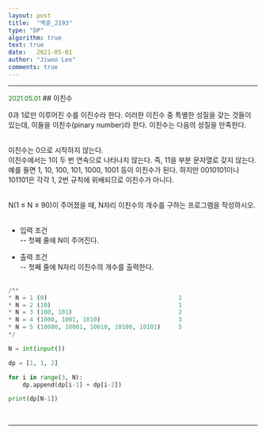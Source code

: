 ```yaml
---
layout: post
title:  "백준_2193"
type: "DP"
algorithm: true
text: true
date:   2021-05-01
author: "Jiwoo Lee"
comments: true 
---
```


<hr>
<font size="2em" color="green">2021.05.01</font>
## 이친수 

0과 1로만 이루어진 수를 이진수라 한다. 이러한 이진수 중 특별한 성질을 갖는 것들이 있는데, 이들을 이친수(pinary number)라 한다. 이친수는 다음의 성질을 만족한다.<br><br>

이친수는 0으로 시작하지 않는다.<br>
이친수에서는 1이 두 번 연속으로 나타나지 않는다. 즉, 11을 부분 문자열로 갖지 않는다.<br>
예를 들면 1, 10, 100, 101, 1000, 1001 등이 이친수가 된다. 하지만 0010101이나 101101은 각각 1, 2번 규칙에 위배되므로 이친수가 아니다.<br><br>

N(1 ≤ N ≤ 90)이 주어졌을 때, N자리 이친수의 개수를 구하는 프로그램을 작성하시오.<br><br>

- 입력 조건<br>
-- 첫째 줄에 N이 주어진다.<br>

- 출력 조건<br>
-- 첫째 줄에 N자리 이친수의 개수를 출력한다.<br><br>

```python
/**
* N = 1 (0)                                     1
* N = 2 (10)                                    1
* N = 3 (100, 101)                              2
* N = 4 (1000, 1001, 1010)                      3
* N = 5 (10000, 10001, 10010, 10100, 10101)     5
*/

N = int(input())

dp = [1, 1, 2]

for i in range(3, N):
    dp.append(dp[i-1] + dp[i-2])

print(dp[N-1])
```
<br>
<hr>
